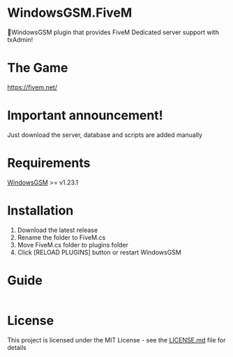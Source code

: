 # WindowsGSM.FiveM
🧩WindowsGSM plugin that provides FiveM Dedicated server support with txAdmin!

# The Game
https://fivem.net/

# Important announcement!
Just download the server, database and scripts are added manually

# Requirements
[WindowsGSM](https://github.com/WindowsGSM/WindowsGSM) >= v1.23.1

# Installation
  1. Download the latest release
  2. Rename the folder to FiveM.cs
  3. Move FiveM.cs folder to plugins folder
  4. Click [RELOAD PLUGINS] button or restart WindowsGSM
  
# Guide
<a href="https://docs.fivem.net/docs/server-manual/setting-up-a-server-vanilla/#windows">
  <img src=""></img>
</a>


# License
This project is licensed under the MIT License - see the <a href="https://github.com/IOxee/WindowsGSM.FiveM/blob/main/LICENSE">LICENSE.md</a> file for details

